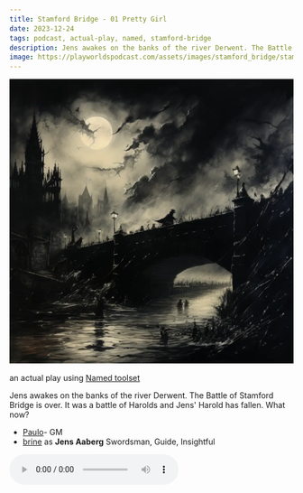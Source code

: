 ```yaml
---
title: Stamford Bridge - 01 Pretty Girl
date: 2023-12-24
tags: podcast, actual-play, named, stamford-bridge
description: Jens awakes on the banks of the river Derwent. The Battle of Stamford Bridge is over. It was a battle of Harolds and Jens' Harold has fallen. What now?
image: https://playworldspodcast.com/assets/images/stamford_bridge/stamford_bridge_thumb.webp
---
```


![thumb](assets/images/stamford_bridge/stamford_bridge_thumb.webp)

an actual play using [Named toolset](https://wightbred.itch.io/named)

Jens awakes on the banks of the river Derwent. The Battle of Stamford Bridge is over. It was a battle of Harolds and Jens' Harold has fallen. What now?

- [Paulo](https://www.lulu.com/shop/paul-jennings-and-kitty-hiraeth/palaeolithic-voyages/paperback/product-kpmy8y.html)- GM
- [brine](https://brine.dev) as **Jens Aaberg** Swordsman, Guide, Insightful

<audio controls src="https://archive.org/download/stamfrod_bridge_01/stamfrod_bridge_01_pretty_girl.mp3"></audio>


